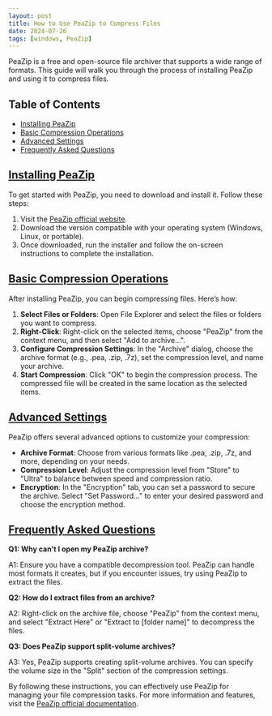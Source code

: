 ```yaml
---
layout: post
title: How to Use PeaZip to Compress Files
date: 2024-07-26
tags: [windows, PeaZip]
---
```


PeaZip is a free and open-source file archiver that supports a wide range of formats. This guide will walk you through the process of installing PeaZip and using it to compress files.

## Table of Contents
- [Installing PeaZip](#installing-peazip)
- [Basic Compression Operations](#basic-compression-operations)
- [Advanced Settings](#advanced-settings)
- [Frequently Asked Questions](#frequently-asked-questions)

## [Installing PeaZip](#installing-peazip)

To get started with PeaZip, you need to download and install it. Follow these steps:

1. Visit the [PeaZip official website](https://www.peazip.org/).
2. Download the version compatible with your operating system (Windows, Linux, or portable).
3. Once downloaded, run the installer and follow the on-screen instructions to complete the installation.

## [Basic Compression Operations](#basic-compression-operations)

After installing PeaZip, you can begin compressing files. Here’s how:

1. **Select Files or Folders**: Open File Explorer and select the files or folders you want to compress.
2. **Right-Click**: Right-click on the selected items, choose "PeaZip" from the context menu, and then select "Add to archive…".
3. **Configure Compression Settings**: In the "Archive" dialog, choose the archive format (e.g., .pea, .zip, .7z), set the compression level, and name your archive.
4. **Start Compression**: Click "OK" to begin the compression process. The compressed file will be created in the same location as the selected items.

## [Advanced Settings](#advanced-settings)

PeaZip offers several advanced options to customize your compression:

- **Archive Format**: Choose from various formats like .pea, .zip, .7z, and more, depending on your needs.
- **Compression Level**: Adjust the compression level from "Store" to "Ultra" to balance between speed and compression ratio.
- **Encryption**: In the "Encryption" tab, you can set a password to secure the archive. Select "Set Password…" to enter your desired password and choose the encryption method.

## [Frequently Asked Questions](#frequently-asked-questions)

**Q1: Why can't I open my PeaZip archive?**

A1: Ensure you have a compatible decompression tool. PeaZip can handle most formats it creates, but if you encounter issues, try using PeaZip to extract the files.

**Q2: How do I extract files from an archive?**

A2: Right-click on the archive file, choose "PeaZip" from the context menu, and select "Extract Here" or "Extract to [folder name]" to decompress the files.

**Q3: Does PeaZip support split-volume archives?**

A3: Yes, PeaZip supports creating split-volume archives. You can specify the volume size in the "Split" section of the compression settings.

By following these instructions, you can effectively use PeaZip for managing your file compression tasks. For more information and features, visit the [PeaZip official documentation](https://www.peazip.org/peazip-documentation.html).
